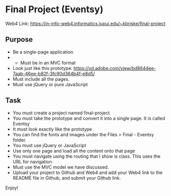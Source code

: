 # Final Project (Eventsy)

Web4 Link:
https://in-info-web4.informatics.iupui.edu/~kbriske/final-project

## Purpose

- Be a single-page application
- - Must be in an MVC format
- Look just like this prototype: https://xd.adobe.com/view/bd8644ee-7aab-46ee-b82f-3fc90d364b4f-e8d5/
- Must include all the pages.
- Must use jQuery or pure JavaScript

## Task

- You must create a project named final-project
- You must take the prototype and convert it into a single page. It is called Eventsy
- It must look exactly like the prototype
- You can find the fonts and images under the Files > Final - Eventsy folder.
- You must use jQuery or JavaScript
- Use only one page and load all the content onto that page
- You must navigate using the routing that I show is class. This uses the URL for navigation.
- Must use the MVC model we have discussed.
- Upload your project to Github and Web4 and add your Web4 link to the README file in Github, and submit your Github link.

Enjoy!
